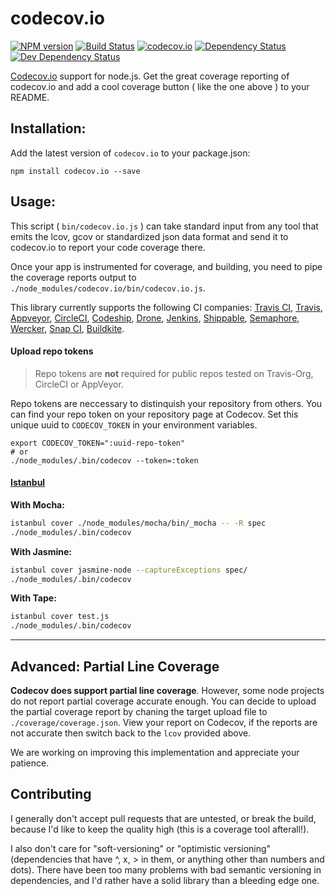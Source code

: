 # codecov.io

[![NPM version][npm-image]][npm-url]
[![Build Status][travis-image]][travis-url] [![codecov.io](https://codecov.io/github/cainus/codecov.io/coverage.svg?branch=master)](https://codecov.io/github/cainus/codecov.io?branch=master)
[![Dependency Status][depstat-image]][depstat-url]
[![Dev Dependency Status][devdepstat-image]][devdepstat-url]

[Codecov.io](https://codecov.io/) support for node.js.  Get the great coverage reporting of codecov.io and add a cool coverage button ( like the one above ) to your README.

## Installation:
Add the latest version of `codecov.io` to your package.json:
```
npm install codecov.io --save
```

## Usage:

This script ( `bin/codecov.io.js` ) can take standard input from any tool that emits the lcov, gcov or standardized json data format and send it to codecov.io to report your code coverage there.

Once your app is instrumented for coverage, and building, you need to pipe the coverage reports output to `./node_modules/codecov.io/bin/codecov.io.js`.

This library currently supports the following CI companies: [Travis CI](https://travis-ci.org/), [Travis](https://travis-ci.com/), [Appveyor](https://appveyor.com/), [CircleCI](https://circleci.com/), [Codeship](https://codeship.io/), [Drone](https://drone.io/), [Jenkins](http://jenkins-ci.org/), [Shippable](https://shippable.com/), [Semaphore](https://semaphoreapp.com/), [Wercker](https://wercker.com/), [Snap CI](https://snap-ci.com/), [Buildkite](https://buildkite.com/).

#### Upload repo tokens
> Repo tokens are **not** required for public repos tested on Travis-Org, CircleCI or AppVeyor.

Repo tokens are neccessary to distinquish your repository from others. You can find your repo token on your repository page at Codecov. Set this unique uuid to `CODECOV_TOKEN` in your environment variables.

```
export CODECOV_TOKEN=":uuid-repo-token"
# or
./node_modules/.bin/codecov --token=:token
```

#### [Istanbul](https://github.com/gotwarlost/istanbul)

**With Mocha:**

```sh
istanbul cover ./node_modules/mocha/bin/_mocha -- -R spec
./node_modules/.bin/codecov
```

**With Jasmine:**

```sh
istanbul cover jasmine-node --captureExceptions spec/
./node_modules/.bin/codecov
```

**With Tape:**

```sh
istanbul cover test.js
./node_modules/.bin/codecov
```

----

## Advanced: Partial Line Coverage
**Codecov does support partial line coverage**. However, some node projects do not report partial coverage accurate enough.
You can decide to upload the partial coverage report by chaning the target upload file to `./coverage/coverage.json`.
View your report on Codecov, if the reports are not accurate then switch back to the `lcov` provided above.

We are working on improving this implementation and appreciate your patience.

## Contributing

I generally don't accept pull requests that are untested, or break the build, because I'd like to keep the quality high (this is a coverage tool afterall!).

I also don't care for "soft-versioning" or "optimistic versioning" (dependencies that have ^, x, > in them, or anything other than numbers and dots).  There have been too many problems with bad semantic versioning in dependencies, and I'd rather have a solid library than a bleeding edge one.

[travis-image]: https://travis-ci.org/cainus/codecov.io.svg?branch=master
[travis-url]: https://travis-ci.org/cainus/codecov.io

[npm-url]: https://npmjs.org/package/codecov.io
[npm-image]: https://img.shields.io/npm/v/codecov.io.svg

[depstat-url]: https://david-dm.org/cainus/codecov.io
[depstat-image]: https://img.shields.io/david/cainus/codecov.io/master.svg

[devdepstat-url]: https://david-dm.org/cainus/codecov.io#info=devDependencies
[devdepstat-image]: https://img.shields.io/david/dev/cainus/codecov.io/master.svg
